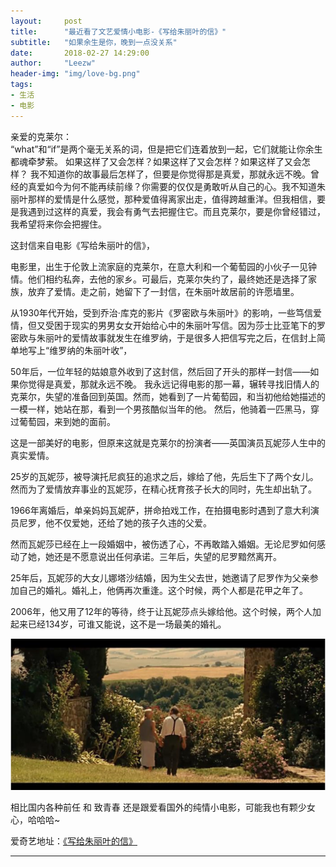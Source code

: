 ```yaml
---
layout:     post
title:      "最近看了文艺爱情小电影-《写给朱丽叶的信》"
subtitle:   "如果余生是你，晚到一点没关系"
date:       2018-02-27 14:29:00
author:     "Leezw"
header-img: "img/love-bg.png"
tags:
- 生活
- 电影
---
```


>
亲爱的克莱尔：<br>
“what”和“if”是两个毫无关系的词，但是把它们连着放到一起，它们就能让你余生都魂牵梦萦。
如果这样了又会怎样？如果这样了又会怎样？如果这样了又会怎样？
我不知道你的故事最后怎样了，但要是你觉得那是真爱，那就永远不晚。曾经的真爱如今为何不能再续前缘？你需要的仅仅是勇敢听从自己的心。我不知道朱丽叶那样的爱情是什么感觉，那种爱值得离家出走，值得跨越重洋。但我相信，要是我遇到过这样的真爱，我会有勇气去把握住它。而且克莱尔，要是你曾经错过，我希望将来你会把握住。

这封信来自电影《写给朱丽叶的信》，

电影里，出生于伦敦上流家庭的克莱尔，在意大利和一个葡萄园的小伙子一见钟情。他们相约私奔，去他的家乡。可最后，克莱尔失约了，最终她还是选择了家族，放弃了爱情。走之前，她留下了一封信，在朱丽叶故居前的许愿墙里。

从1930年代开始，受到乔治·库克的影片《罗密欧与朱丽叶》的影响，一些笃信爱情，但又受困于现实的男男女女开始给心中的朱丽叶写信。因为莎士比亚笔下的罗密欧与朱丽叶的爱情故事就发生在维罗纳，于是很多人把信写完之后，在信封上简单地写上“维罗纳的朱丽叶收”，

50年后，一位年轻的姑娘意外收到了这封信，然后回了开头的那样一封信——如果你觉得是真爱，那就永远不晚。
我永远记得电影的那一幕，辗转寻找旧情人的克莱尔，失望的准备回到英国。然而，她看到了一片葡萄园，和当初他给她描述的一模一样，她站在那，看到一个男孩酷似当年的他。
然后，他骑着一匹黑马，穿过葡萄园，来到她的面前。

这是一部美好的电影，但原来这就是克莱尔的扮演者——英国演员瓦妮莎人生中的真实爱情。

25岁的瓦妮莎，被导演托尼疯狂的追求之后，嫁给了他，先后生下了两个女儿。然而为了爱情放弃事业的瓦妮莎，在精心抚育孩子长大的同时，先生却出轨了。

1966年离婚后，单亲妈妈瓦妮萨，拼命拍戏工作，在拍摄电影时遇到了意大利演员尼罗，他不仅爱她，还给了她的孩子久违的父爱。

然而瓦妮莎已经在上一段婚姻中，被伤透了心，不再敢踏入婚姻。无论尼罗如何感动了她，她还是不愿意说出任何承诺。三年后，失望的尼罗黯然离开。

25年后，瓦妮莎的大女儿娜塔沙结婚，因为生父去世，她邀请了尼罗作为父亲参加自己的婚礼。婚礼上，他俩再次重逢。这个时候，两个人都是花甲之年了。

2006年，他又用了12年的等待，终于让瓦妮莎点头嫁给他。这个时候，两个人加起来已经134岁，可谁又能说，这不是一场最美的婚礼。

![](/img/articles/letterToJuliet/film.png)

相比国内各种前任 和 致青春 还是跟爱看国外的纯情小电影，可能我也有颗少女心，哈哈哈~


爱奇艺地址：[《写给朱丽叶的信》](http://www.iqiyi.com/v_19rrift07x.html)

---


